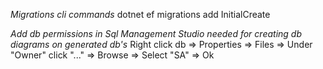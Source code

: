 ﻿*Migrations cli commands*
dotnet ef migrations add InitialCreate

*Add db permissions in Sql Management Studio needed for creating db diagrams on generated db's*
Right click db => Properties => Files => Under "Owner" click "..." => Browse => Select "SA" => Ok
